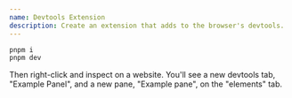```yaml
---
name: Devtools Extension
description: Create an extension that adds to the browser's devtools.
---
```


```sh
pnpm i
pnpm dev
```

Then right-click and inspect on a website. You'll see a new devtools tab, "Example Panel", and a new pane, "Example pane", on the "elements" tab.
